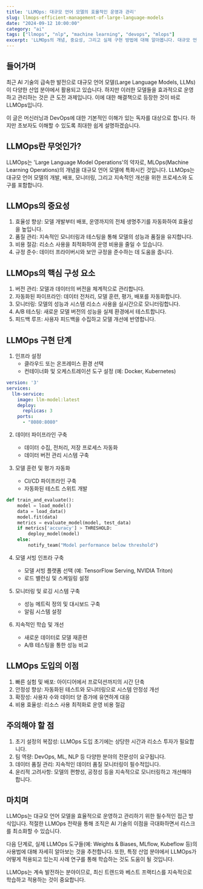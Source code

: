 ```yaml
---
title: 'LLMOps: 대규모 언어 모델의 효율적인 운영과 관리'
slug: llmops-efficient-management-of-large-language-models
date: "2024-09-12 10:00:00"
category: "ai"
tags: ["llmops", "nlp", "machine learning", "devops", "mlops"]
excerpt: 'LLMOps의 개념, 중요성, 그리고 실제 구현 방법에 대해 알아봅니다. 대규모 언어 모델을 효율적으로 운영하고 관리하는 방법을 단계별로 설명합니다.'
---
```


## 들어가며

최근 AI 기술의 급속한 발전으로 대규모 언어 모델(Large Language Models, LLMs)이 다양한 산업 분야에서 활용되고 있습니다. 하지만 이러한 모델들을 효과적으로 운영하고 관리하는 것은 큰 도전 과제입니다. 이에 대한 해결책으로 등장한 것이 바로 LLMOps입니다.

이 글은 머신러닝과 DevOps에 대한 기본적인 이해가 있는 독자를 대상으로 합니다. 하지만 초보자도 이해할 수 있도록 최대한 쉽게 설명하겠습니다.

## LLMOps란 무엇인가?

LLMOps는 'Large Language Model Operations'의 약자로, MLOps(Machine Learning Operations)의 개념을 대규모 언어 모델에 특화시킨 것입니다. LLMOps는 대규모 언어 모델의 개발, 배포, 모니터링, 그리고 지속적인 개선을 위한 프로세스와 도구를 포함합니다.

## LLMOps의 중요성

1. 효율성 향상: 모델 개발부터 배포, 운영까지의 전체 생명주기를 자동화하여 효율성을 높입니다.
2. 품질 관리: 지속적인 모니터링과 테스팅을 통해 모델의 성능과 품질을 유지합니다.
3. 비용 절감: 리소스 사용을 최적화하여 운영 비용을 줄일 수 있습니다.
4. 규정 준수: 데이터 프라이버시와 보안 규정을 준수하는 데 도움을 줍니다.

## LLMOps의 핵심 구성 요소

1. 버전 관리: 모델과 데이터의 버전을 체계적으로 관리합니다.
2. 자동화된 파이프라인: 데이터 전처리, 모델 훈련, 평가, 배포를 자동화합니다.
3. 모니터링: 모델의 성능과 시스템 리소스 사용을 실시간으로 모니터링합니다.
4. A/B 테스팅: 새로운 모델 버전의 성능을 실제 환경에서 테스트합니다.
5. 피드백 루프: 사용자 피드백을 수집하고 모델 개선에 반영합니다.

## LLMOps 구현 단계

1. 인프라 설정
    - 클라우드 또는 온프레미스 환경 선택
    - 컨테이너화 및 오케스트레이션 도구 설정 (예: Docker, Kubernetes)

```yaml
version: '3'
services:
  llm-service:
    image: llm-model:latest
    deploy:
      replicas: 3
    ports:
      - "8080:8080"
```

2. 데이터 파이프라인 구축
    - 데이터 수집, 전처리, 저장 프로세스 자동화
    - 데이터 버전 관리 시스템 구축

3. 모델 훈련 및 평가 자동화
    - CI/CD 파이프라인 구축
    - 자동화된 테스트 스위트 개발

```python
def train_and_evaluate():
    model = load_model()
    data = load_data()
    model.fit(data)
    metrics = evaluate_model(model, test_data)
    if metrics['accuracy'] > THRESHOLD:
        deploy_model(model)
    else:
        notify_team("Model performance below threshold")
```

4. 모델 서빙 인프라 구축
    - 모델 서빙 플랫폼 선택 (예: TensorFlow Serving, NVIDIA Triton)
    - 로드 밸런싱 및 스케일링 설정

5. 모니터링 및 로깅 시스템 구축
    - 성능 메트릭 정의 및 대시보드 구축
    - 알림 시스템 설정

6. 지속적인 학습 및 개선
    - 새로운 데이터로 모델 재훈련
    - A/B 테스팅을 통한 성능 비교

## LLMOps 도입의 이점

1. 빠른 실험 및 배포: 아이디어에서 프로덕션까지의 시간 단축
2. 안정성 향상: 자동화된 테스트와 모니터링으로 시스템 안정성 개선
3. 확장성: 사용자 수와 데이터 양 증가에 유연하게 대응
4. 비용 효율성: 리소스 사용 최적화로 운영 비용 절감

## 주의해야 할 점

1. 초기 설정의 복잡성: LLMOps 도입 초기에는 상당한 시간과 리소스 투자가 필요합니다.
2. 팀 역량: DevOps, ML, NLP 등 다양한 분야의 전문성이 요구됩니다.
3. 데이터 품질 관리: 지속적인 데이터 품질 모니터링이 필수적입니다.
4. 윤리적 고려사항: 모델의 편향성, 공정성 등을 지속적으로 모니터링하고 개선해야 합니다.

## 마치며

LLMOps는 대규모 언어 모델을 효율적으로 운영하고 관리하기 위한 필수적인 접근 방식입니다. 적절한 LLMOps 전략을 통해 조직은 AI 기술의 이점을 극대화하면서 리스크를 최소화할 수 있습니다.

다음 단계로, 실제 LLMOps 도구들(예: Weights & Biases, MLflow, Kubeflow 등)의 사용법에 대해 자세히 알아보는 것을 추천합니다. 또한, 특정 산업 분야에서 LLMOps가 어떻게 적용되고 있는지 사례 연구를 통해 학습하는 것도 도움이 될 것입니다.

LLMOps는 계속 발전하는 분야이므로, 최신 트렌드와 베스트 프랙티스를 지속적으로 학습하고 적용하는 것이 중요합니다.
